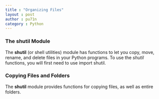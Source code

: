 ```yaml
---
title : "Organizing Files"
layout : post
author : pu71n
category : Python
---
```

### The shutil Module
The **shutil** (or shell utilities) module has functions to let you copy, move, rename, and delete files in your Python programs. To use the *shutil* functions, you will first need to use import shutil.

### Copying Files and Folders 
The **shutil** module provides functions for copying files, as well as entire folders. 
